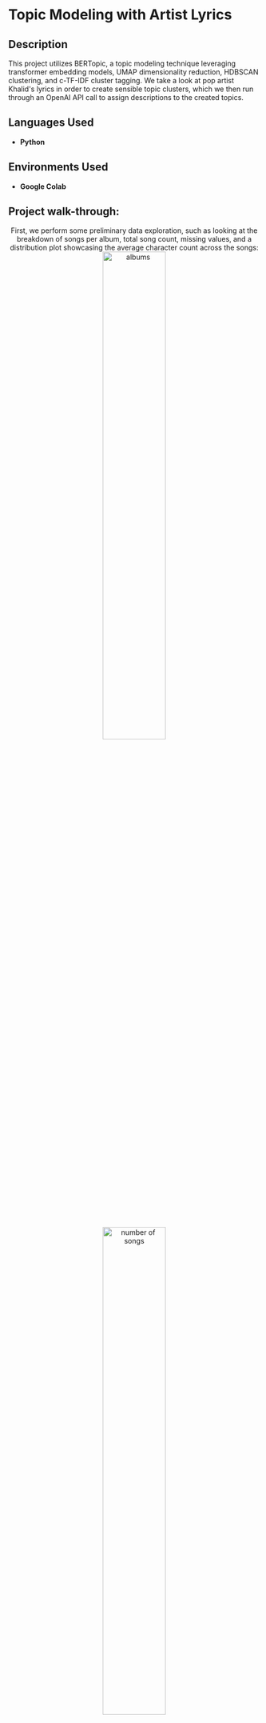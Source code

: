 <h1>Topic Modeling with Artist Lyrics</h1>

<h2>Description</h2>
This project utilizes BERTopic, a topic modeling technique leveraging transformer embedding models, UMAP dimensionality reduction, HDBSCAN clustering, and c-TF-IDF cluster tagging. We take
a look at pop artist Khalid's lyrics in order to create sensible topic clusters, which we then run through an OpenAI API call to assign descriptions to the created topics.
<br />


<h2>Languages Used</h2>

- <b>Python</b> 

<h2>Environments Used </h2>

- <b>Google Colab</b>

<h2>Project walk-through:</h2>

<p align="center">
First, we perform some preliminary data exploration, such as looking at the breakdown of songs per album, total song count, missing values, and a distribution plot showcasing the average character count across the songs: <br/>
<img src="https://i.imgur.com/iWjQ8oj.png" height="50%" width="50%" alt="albums"/> <img src="https://i.imgur.com/DXQ7La6.png" height="50%" width="50%" alt="number of songs"/> <img src="https://i.imgur.com/Eudsuwz.png" height="50%" width="50%" alt="dist plot"/>
<br />
Looking at the song counts, it looks like we have some albums containing only 1 song. It's safe to say we can consider these as singles.
<br /> 
<br />
Looking into the 'NaN' values, we can determine that these songs are also either singles or remixes.
<img src="https://i.imgur.com/NvVFAkT.png" height="65%" width="65%" alt="albums"/>
<br />
<br />
We can remedy this by creating two functions to group all singles and remixes into a single album labeled "Singles":
<img src="https://i.imgur.com/hbQQXpE.png" height="45%" width="45%" alt="albums"/><img src="https://i.imgur.com/KvYhI4g.png" height="50%" width="50%" alt="albums"/>
<br />
<br />
We also explore the word frequencies across all the songs using a bar chart and WordCloud. This will give us a better idea of the overarching theme to expect from Khalid's songs:  <br/>
<img src="https://i.imgur.com/QX19huj.png" height="50%" width="50%" alt="bar_chart"/><img src="https://i.imgur.com/x3Eg7ZU.png" height="50%" width="50%" alt="word cloud"/>
We can infer the theme from the most common lyrics to revolve around the experience of love and the associated emotions and challenges. It touches on the idea of knowing someone or something deeply, the innocence and passion of youth, the intensity of feelings, the passage of time, moments of foolishness or naivety, and the significance of night as a setting for introspection or romantic encounters. 
<br />
<br />
Now for the fun part - <b>building our model!</b>
<br />
We want to look at several parameters when constructing our model. For the purpose of removing stopwords, we'll call on a vectorizer model:
<br />
<br/>
<img src="https://i.imgur.com/s7fjLlR.png" height="50%" width="50%" alt="Disk Sanitization Steps"/>
<br />
<br />
In order for the BERTopic model to work with our list of lyrics, we need to transform them into vector embeddings. We'll essentially convert the string text into its numerical representation - in other words we're translating human "meaning" into machine "meaning". In our case, we're using the HuggingFace sentence transformer model 'all-mpnet-base-v2'  <br/>
<br/>
<img src="https://i.imgur.com/EAw2iOS.png" height="50%" width="50%" alt="Disk Sanitization Steps"/>
<br />
<br />
Our vector embedding model yields a dense multi-dimensional vector space. For the purpose of topic clustering and extraction, we want to reduce the dimensionality of our vector representations. We do this via UMAP (Uniform Manifold Approximation and Production), which transforms our vectors into 2 or 3 dimensions. UMAP excels at this task because we can control how well local or global structures are preserved via the 'n-neighbors' parameter. Increasing the parameter creates larger clusters, however since we are dealing with a smaller dataset, we opt to set the value 'n-neighbors' to 2. We also use the default distance computing metric 'cosine' since our data has been vectorized in high dimensions.
<br/>
<br/>
<img src="https://i.imgur.com/WBJbK6O.png" height="50%" width="50%" alt="Disk Sanitization Steps"/>
<br />
<br />
Now that we have our low-dimension vectors, we want to cluster them to eventually extract meaningful topics. To this end, we emply HDBSCAN - an hierarchical density-based clustering technique. The hierarchical aspect entails that the clustering will look for a logical "sequence" when considering different points together. This is something can later visualize to see how our BERTopic model determined the hierarchy. HDBSCAN being density-based means that it can cluster points together based on their density (how close they are to each other). This also means it can handle irregular shapes and outliers. Our parameters include the minimum cluster size, which we set to 2 due to the fact that any higher and we hardly get any topics generated, and any lower yields too many, possibly diluting any significant meaning per topic. All other parameters are set to default.   
<br/>
<br/>
<img src="https://i.imgur.com/sacf4ZK.png" height="50%" width="50%" alt="Disk Sanitization Steps"/>
<br/>
<br/>
For topic extraction, we work with a technique called c-TF-IDF, a modified version of TF-IDF, for BERTopic modeling. While the traditional TF-IDF technique looks at the most relevent documents given a term, c-TF-IDF looks at the most relevent terms within a document instead. We add the parameter BM-25, a class based weighting measure that works better with smaller datasets.
<br/>
<br/>
<img src="https://i.imgur.com/xioKfde.png" height="50%" width="50%" alt="Disk Sanitization Steps"/>
<br />
<br />
With all our parameters set, we can now run the model! Upon completion, we can look at the various topics generated (keep in mind that row '-1' is denoted to outliers):
<br/>
<br/>
<img src="https://i.imgur.com/BY7dJmy.png" height="65%" width="65%" alt="Disk Sanitization Steps"/>
<br/>
<br/>
We're also able to take a look at several visualizations where we can glean more information about the topics and how they might relate to each other. This series of barcharts shows the relevency score of term per topic:
<br/>
<br/>
<img src="https://i.imgur.com/lSvkOyB.png" height="70%" width="70%" alt="Disk Sanitization Steps"/>
<br/>
<br/>
We can take a look at a heatmap highlighting the similarity between the different topics:
<br/>
<br/>
<img src="https://i.imgur.com/eQBUOf1.png" height="75%" width="75%" alt="Disk Sanitization Steps"/>
<br/>
It's interesting to note here that most topics, excluding 4 and 7, have a high similarity score with each other. When we call on OpenAI API to generate descriptions for the topics, we can expect to see this similarity to present itself in analogous descriptions.
<br/>
<br/>
However before we do that, it's worthwhile to see how our BERTopic model determined hierarchy when producing topics:
<br/>
<br/>
<img src="https://i.imgur.com/pcXuEDf.png" height="70%" width="70%" alt="Disk Sanitization Steps"/>
<br/>
Reading it from right to left, we can see the storyline of how our model took certain terms and divided them into different branches, eventually leading to the creation of different topics. By taking a look at the first two nodes, we can see the most dominant terms:
<br/>
<br/>
<img src="https://i.imgur.com/iLtGu1k.png" height="50%" width="50%" alt="Disk Sanitization Steps"/>
<br/>
Node 1
<br/>
<br/>
<img src="https://i.imgur.com/EZVasuK.png" height="50%" width="50%" alt="Disk Sanitization Steps"/>
<br/>
Node 2
<br/>
<br/>
<br/>
<br/>
We have all these terms grouped into topics, but how can we interpret them? Is there some theme we can glean from each topic? By calling on OpenAI API via a representation model, we can create an apt topic description for each of our generated topics. Representation models are alternative methods for fine-tuning topic representations. Rather than the default list of words we get via BERTopic's Bag-of-Words representation, we can call on different models to potentially produce different results for comparison. While most other models also give us a list of words, the OpenAI representation uses one of its LLM models (gpt-3-turbo in our case) to create an appropriate description for all the topics:
<br/>
<br/>
<img src="https://i.imgur.com/qxrxCqu.png" height="30%" width="30%" alt="Disk Sanitization Steps"/>
<br/>
<br/>
To finalize this project, I was curious to see a more detailed description a given topic, so I ran an OpenAI API call on a selected topic to see what ChatGPT could come up with, and compare it with the representation model:
<br/>
<br/>
<img src="https://i.imgur.com/KkbUQQJ.png" height="80%" width="80%" alt="Disk Sanitization Steps"/>
</p>
<!--
 ```diff
- text in red
+ text in green
! text in orange
# text in gray
@@ text in purple (and bold)@@
```
--!>
